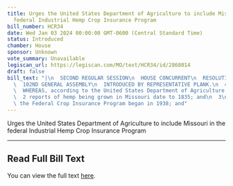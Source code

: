 ```yaml
---
title: Urges the United States Department of Agriculture to include Missouri in the
  federal Industrial Hemp Crop Insurance Program
bill_number: HCR34
date: Wed Jan 03 2024 00:00:00 GMT-0600 (Central Standard Time)
status: Introduced
chamber: House
sponsor: Unknown
vote_summary: Unavailable
legiscan_url: https://legiscan.com/MO/text/HCR34/id/2868014
draft: false
bill_text: "|\n  SECOND REGULAR SESSION\n  HOUSE CONCURRENT\n  RESOLUTION NO. 34\n\
  \  102ND GENERAL ASSEMBLY\n  INTRODUCED BY REPRESENTATIVE PLANK.\n  4775H.01I DANARADEMANMILLER,ChiefClerk\n\
  \  WHEREAS, according to the United States Department of Agriculture, the first\n\
  \  2 reports of hemp being grown in Missouri date to 1835; and\n  3\n  4 WHEREAS,\
  \ the Federal Crop Insurance Program began in 1938; and"
---
```

Urges the United States Department of Agriculture to include Missouri in the federal Industrial Hemp Crop Insurance Program

---

## Read Full Bill Text

You can view the full text [here](https://legiscan.com/MO/text/HCR34/id/2868014).
